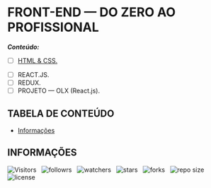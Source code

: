 <!-- TITLE -->
# FRONT-END — DO ZERO AO PROFISSIONAL

***Conteúdo:***

* [ ] [HTML & CSS.](https://github.com/Devsgeeknerd/html-e-css-zp "Ir Para as Aulas")
<!-- * [ ] HTML 5 & CSS 3. -->
<!-- * [ ] VERSIONAMENTO DE CÓDIGO. -->
<!-- * [ ] JAVASCRIPT — BÁSICO. -->
<!-- * [ ] JAVASCRIPT — INTERMEDIARIO. -->
<!-- * [ ] JAVASCRIPT — AVANÇADO. -->
<!-- * [ ] JQUERY. -->
<!-- * [ ] BOOTSTRAP 4. -->
<!-- * [ ] ECMASCRIPT 6+ (ES6+). -->
<!-- * [ ] PACKAGE MANAGERS. -->
<!-- * [ ] ARQUITETURA CSS (BEM). -->
<!-- * [ ] SASS. -->
<!-- * [ ] WEBPACK. -->
<!-- * [ ] GULP. -->
* [ ] REACT.JS.
* [ ] REDUX.
* [ ] PROJETO — OLX (React.js).

<!-- TABLE OF CONTENTS -->
## TABELA DE CONTEÚDO

<!-- * [Vista por cima](#vista-por-cima) -->
<!--  * [Foto da tela](#foto-da-tela) -->
<!--  * [Links](#links) -->
<!-- * [Meu processo](#meu-processo) -->
<!--  * [Contruido com](#construido-com) -->
<!--  * [O que aprendi](#o-que-aprendi) -->
<!--  * [Desenvolvimento contínuo](#desenvolvimento-contínuo) -->
<!--  * [Recusos úteis](#recursos-úteis) -->
<!-- * [Autor](#autor) -->
<!-- * [Agradecimentos](#agradecimentos) -->
* [Informações](#informações)

<!-- OVERVIEW -->
<!-- ## VISTA POR CIMA -->

<!-- SCREENSHOT -->
<!-- ### FOTO DA TELA -->

<!-- LINKS -->
<!-- ### LINKS -->

<!-- MY PROCESS -->
<!-- ## MEU PROCESSO -->

<!-- BUILT WITH -->
<!-- ### CONSTRUIDO COM -->

<!-- WHAT I LEARNED -->
<!-- ### O QUE APRENDI -->

<!-- CONTINUED DEVELOPMENT -->
<!-- ### DESENVOLVIMENTO CONTÍNUO -->

<!-- USEFUL RESOURCES -->
<!-- ### RECURSOS ÚTEIS -->

<!-- AUTHOR -->
<!-- ## AUTOR -->

<!-- ACKNOWLEDGMENTS -->
<!-- ## AGRADECIMENTOS -->

<!-- INFORMATION -->
## INFORMAÇÕES

![Visitors](https://api.visitorbadge.io/api/visitors?path=Devsgeeknerd%2Ffront-end-zp-full-stack&label=Visitantes&labelColor=%23f9e64f&countColor=%23008000&style=plastic "Total de Visitas")
&nbsp;
![followrs](https://img.shields.io/github/followers/Devsgeeknerd?style=plastic&label=SEGUIDORES&labelColor=f9e64f "Total de Seguidores")
&nbsp;
![watchers](https://img.shields.io/github/watchers/Devsgeeknerd/front-end-zp-full-stack?style=plastic&label=OBSERVADORES&labelColor=f9e64f "Total de Observadores")
&nbsp;
![stars](https://img.shields.io/github/stars/Devsgeeknerd/front-end-zp-full-stack?style=plastic&label=ESTRELAS&labelColor=f9e64f "Total de Estrelas Recebidas")
&nbsp;
![forks](https://img.shields.io/github/forks/Devsgeeknerd/front-end-zp-full-stack?style=plastic&label=BIFURCAÇÕES&labelColor=f9e64f "Total de Bifurcações")
&nbsp;
![repo size](https://img.shields.io/github/repo-size/Devsgeeknerd/front-end-zp-full-stack?style=plastic&label=TAMANHO&labelColor=f9e64f "Tamanho do Repositório")
&nbsp;
![license](https://img.shields.io/github/license/Devsgeeknerd/front-end-zp-full-stack?style=plastic&label=LICENÇA&labelColor=f9e64f "Licença do Repositório")
